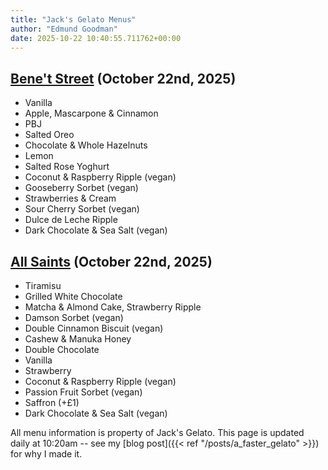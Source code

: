 ```yaml
---
title: "Jack's Gelato Menus"
author: "Edmund Goodman"
date: 2025-10-22 10:40:55.711762+00:00
---
```


## [Bene't Street](https://www.jacksgelato.com/bene-t-street-menu) (October 22nd, 2025)

- Vanilla
- Apple, Mascarpone &  Cinnamon
- PBJ
- Salted Oreo
- Chocolate & Whole Hazelnuts
- Lemon
- Salted Rose Yoghurt
- Coconut & Raspberry Ripple (vegan)
- Gooseberry Sorbet (vegan)
- Strawberries & Cream
- Sour Cherry Sorbet (vegan)
- Dulce de Leche Ripple
- Dark Chocolate & Sea Salt (vegan)


## [All Saints](https://www.jacksgelato.com/all-saints-menu) (October 22nd, 2025)

- Tiramisu
- Grilled White Chocolate
- Matcha & Almond Cake, Strawberry Ripple
- Damson Sorbet (vegan)
- Double Cinnamon Biscuit (vegan)
- Cashew & Manuka Honey
- Double Chocolate
- Vanilla
- Strawberry
- Coconut & Raspberry Ripple (vegan)
- Passion Fruit Sorbet (vegan)
- Saffron (+£1)
- Dark Chocolate & Sea Salt (vegan)

All menu information is property of Jack's Gelato. This page is
updated daily at 10:20am -- see my
[blog post]({{< ref "/posts/a_faster_gelato" >}}) for why I made it.
